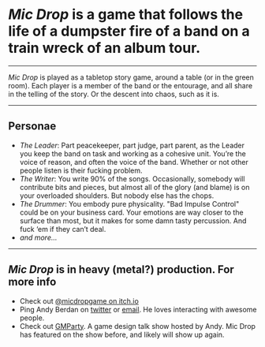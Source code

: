 # *Mic Drop* is a game that follows the life of a **dumpster fire of a band** on a **train wreck of an album tour**.

---

*Mic Drop* is played as a tabletop story game, around a table (or in the green room). Each player is a member of the band or the entourage, and all share in the telling of the story. Or the descent into chaos, such as it is.

---

## Personae

* *The Leader*: Part peacekeeper, part judge, part parent, as the Leader you keep the band on task and working as a cohesive unit. You’re the voice of reason, and often the voice of the band. Whether or not other people listen is their fucking problem.
* *The Writer*: You write 90% of the songs. Occasionally, somebody will contribute bits and pieces, but almost all of the glory (and blame) is on your overloaded shoulders. But nobody else has the chops.
* *The Drummer*: You embody pure physicality. "Bad Impulse Control" could be on your business card. Your emotions are way closer to the surface than most, but it makes for some damn tasty percussion. And fuck ‘em if they can’t deal.
* *and more...*

---

## *Mic Drop* is in heavy (metal?) production. For more info

- Check out [@micdropgame on itch.io](https://berdandy.itch.io/mic-drop)
- Ping Andy Berdan on [twitter](http://twitter.com/andyberdan) or [email](mailto:andy@berdan.ca). He loves interacting with awesome people.
- Check out [GMParty](http://gmparty.com). A game design talk show hosted by Andy. Mic Drop has featured on the show before, and likely will show up again.
